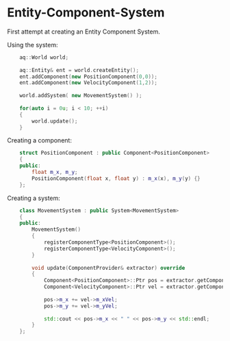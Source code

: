 Entity-Component-System
=======================

First attempt at creating an Entity Component System.

Using the system:

`````C++
	aq::World world;
	
	aq::Entity& ent = world.createEntity();
	ent.addComponent(new PositionComponent(0,0));
	ent.addComponent(new VelocityComponent(1,2));
	
	world.addSystem( new MovementSystem() );
	
	for(auto i = 0u; i < 10; ++i)
	{
		world.update();
	}
`````

Creating a component:

`````C++
	struct PositionComponent : public Component<PositionComponent>
	{
	public:
		float m_x, m_y;
		PositionComponent(float x, float y) : m_x(x), m_y(y) {}
	};
`````

Creating a system:

`````C++
	class MovementSystem : public System<MovementSystem>
	{
	public:
		MovementSystem()
		{
			registerComponentType<PositionComponent>();
			registerComponentType<VelocityComponent>();
		}
	
		void update(ComponentProvider& extractor) override
		{
			Component<PositionComponent>::Ptr pos = extractor.getComponent<PositionComponent>();
			Component<VelocityComponent>::Ptr vel = extractor.getComponent<VelocityComponent>();
	
			pos->m_x += vel->m_xVel;
			pos->m_y += vel->m_yVel;
	
			std::cout << pos->m_x << " " << pos->m_y << std::endl;
		}
	};
`````
